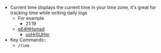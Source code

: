 - Current time displays the current time in your time zone, it's great for tracking time while writing daily logs 
    - For example
        - 21:19
    - [qE4HHsmad](Task%20Management.md)
        - [voHr0lJHm](Task%20Management.md)
- Key Commands::
    - `/time`